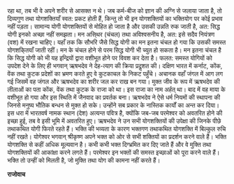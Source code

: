 रहा था, तब भी वे अपने शरीर से आसक्त न थे। जब कर्म-बीज को ज्ञान की अग्नि से जलाया जाता है, तो दिव्यगुण तथा योगशक्तियाँ स्वत: प्रकट होती हैं, किन्तु तो भी इन योगशक्तियों का भक्तियोग पर कोई प्रभाव नहीं पड़ता। सामान्य योगी योगशक्तियों से मोहित हो जाता है और उसकी उन्नति रुक जाती है, अत: सिद्ध योगी इनको अच्छा नहीं समझता। मन असि्थर (चंचल) तथा अविश्वसनीय है, अत: इसे सदैव नियंत्रण (वश) में रखना चाहिए। यहाँ तक कि सौभरि जैसे सिद्ध योगी का मन इतना चंचल हो गया कि उसकी समस्त योगशकि्तयाँ जाती रहीं। मन के चंचल होने से परम सिद्ध योगी भी च्युत हो सकता है। मन इतना चंचल है कि सिद्ध योगी को भी यह इन्द्रियों द्वारा वशीभूत होने पर विवश कर देता है। फलत: समस्त योगियों को उपदेश देने के लिए ही भगवान् ऋषभदेव ने देह-त्याग की क्रिया प्रदॢशत की। दक्षिण भारत में कर्नाट, कोंक, वेंक तथा कुटक प्रदेशों का भ्रमण करते हुए वे कुटकाचल के निकट पहुँचे। अचानक वहाँ जंगल में आग लग गई जिसमें वह जंगल और ऋषभदेव का शरीर जल कर राख बन गया। मुक्त जीव के रूप में ऋषभदेव की लीलाओं का पता कोंक, वेंक तथा कुटक के राजा को था। इस राजा का नाम अर्हत् था। बाद में वह माया के वशीभूत हो गया और इस स्थिति में जैनवाद का प्रवर्तक बना। ऋषभदेव ने ऐसे धर्म नियमों की स्थापना की जिनसे मनुष्य भौतिक बन्धन से मुक्त हो सके। उन्होंने सब प्रकार के नास्तिक कार्यों का अन्त कर दिया। इस धरा में भारतवर्ष नामक स्थान (देश) अत्यन्त पवित्र है, क्योंकि जब-जब परमेश्वर को अवतरित होने की इच्छा हुई, तब वे इसी भूमि में अवतरित हुए। ऋषभदेव ने उन सभी योगशक्तियों की उपेक्षा की जिनके पीछे तथाकथित योगी फिरते रहते हैं। भक्ति की भव्यता के कारण भक्तगण तथाकथित योगशक्ति में बिल्कुल रुचि नहीं रखते। योगेश्वर भगवान् श्रीकृष्ण अपने भक्त को ओर से सभी शक्तियों का प्रदर्शन करने वाले हैं। भक्ति योगशक्ति से कहीं अधिक मूल्यवान है। कभी कभी भक्त दिग्भ्रमित कर दिए जाते हैं और वे मुक्ति तथा योगशक्तियों की आकांक्षा करने लगते हैं। परमेश्वर इन भक्तों की समस्त इच्छाओं को पूरा करने वाले हैं। भक्ति तो उन्हीं को मिलती है, जो मुक्ति तथा योग की कामना नहीं करते हैं।  

**राजोवाच** 
